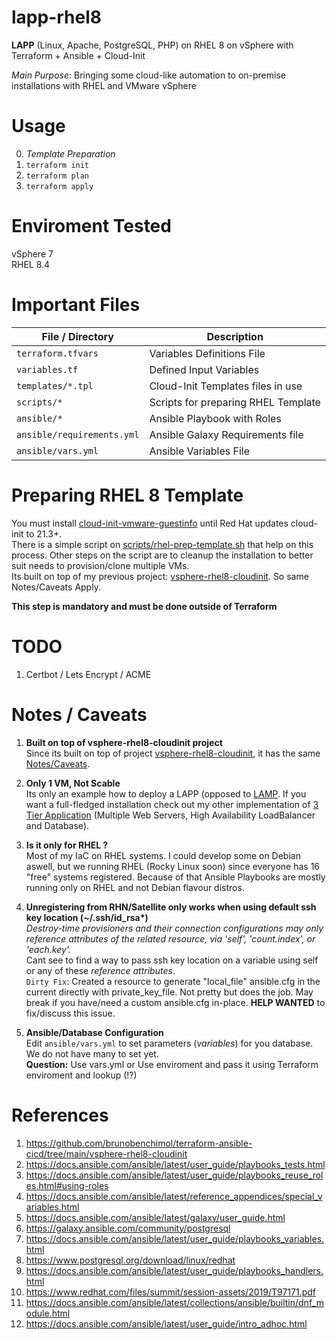 # lapp-rhel8

**LAPP** (Linux, Apache, PostgreSQL, PHP) on RHEL 8 on vSphere with Terraform + Ansible + Cloud-Init

*Main Purpose*: Bringing some cloud-like automation to on-premise installations with RHEL and VMware vSphere 


# Usage

0. *Template Preparation*
1. `terraform init`
2. `terraform plan`
3. `terraform apply` 


# Enviroment Tested

vSphere 7   
RHEL 8.4   


# Important Files 

| File / Directory | Description |
| ---------- | ----------- |
| `terraform.tfvars`      |  Variables Definitions File | 
| `variables.tf`  |  Defined Input Variables  |
| `templates/*.tpl` | Cloud-Init Templates files in use |
| `scripts/*` | Scripts for preparing RHEL Template | 
| `ansible/*` | Ansible Playbook with Roles |
| `ansible/requirements.yml` | Ansible Galaxy Requirements file |
| `ansible/vars.yml` | Ansible Variables File |


# Preparing RHEL 8 Template

 You must install [cloud-init-vmware-guestinfo](https://github.com/vmware-archive/cloud-init-vmware-guestinfo) until Red Hat updates cloud-init to 21.3+.     
 There is a simple script on [scripts/rhel-prep-template.sh](https://github.com/brunobenchimol/terraform-ansible-iac/blob/main/lapp-rhel8/scripts/rhel-prep-template.sh) that help on this process. Other steps on the script are to cleanup the installation to better suit needs to provision/clone multiple VMs.  
 Its built on top of my previous project: [vsphere-rhel8-cloudinit](https://github.com/brunobenchimol/terraform-ansible-iac/tree/main/vsphere-rhel8-cloudinit). So same Notes/Caveats Apply.  

**This step is mandatory and must be done outside of Terraform**

# TODO

1. Certbot / Lets Encrypt / ACME  

# Notes / Caveats

1. **Built on top of vsphere-rhel8-cloudinit project**  
Since its built on top of project [vsphere-rhel8-cloudinit](https://github.com/brunobenchimol/terraform-ansible-iac/tree/main/vsphere-rhel8-cloudinit), it has the same [Notes/Caveats](https://github.com/brunobenchimol/terraform-ansible-iac/tree/main/vsphere-rhel8-cloudinit#notes--caveats).   

2. **Only 1 VM, Not Scable**   
Its only an example how to deploy a LAPP (opposed to [LAMP](https://en.wikipedia.org/wiki/LAMP_(software_bundle)). If you want a full-fledged installation check out my other implementation of [3 Tier Application](https://github.com/brunobenchimol/terraform-ansible-iac/tree/main/3-tier-lb-web-db-application) (Multiple Web Servers, High Availability LoadBalancer and Database).   

3. **Is it only for RHEL ?**    
Most of my IaC on RHEL systems. I could develop some on Debian aswell, but we running RHEL (Rocky Linux soon) since everyone has 16 "free" systems registered. Because of that Ansible Playbooks are mostly running only on RHEL and not Debian flavour distros.   

4. **Unregistering from RHN/Satellite only works when using default ssh key location \(~/.ssh/id_rsa\*\)**    
*Destroy-time provisioners and their connection configurations may only reference attributes of the related resource, via 'self', 'count.index', or 'each.key'.*   
Cant see to find a way to pass ssh key location on a variable using self or any of these *reference attributes*.   
`Dirty Fix`: Created a resource to generate "local_file" ansible.cfg in the current directly with private_key_file. Not pretty but does the job. May break if you have/need a custom ansible.cfg in-place.
**HELP WANTED** to fix/discuss this issue.  

5. **Ansible/Database Configuration**    
Edit `ansible/vars.yml` to set parameters (*variables*) for you database. We do not have many to set yet.   
**Question:** Use vars.yml or Use enviroment and pass it using Terraform enviroment and lookup (!?)      


# References

1. https://github.com/brunobenchimol/terraform-ansible-cicd/tree/main/vsphere-rhel8-cloudinit
2. https://docs.ansible.com/ansible/latest/user_guide/playbooks_tests.html
3. https://docs.ansible.com/ansible/latest/user_guide/playbooks_reuse_roles.html#using-roles
4. https://docs.ansible.com/ansible/latest/reference_appendices/special_variables.html
5. https://docs.ansible.com/ansible/latest/galaxy/user_guide.html
6. https://galaxy.ansible.com/community/postgresql
7. https://docs.ansible.com/ansible/latest/user_guide/playbooks_variables.html
8. https://www.postgresql.org/download/linux/redhat
9. https://docs.ansible.com/ansible/latest/user_guide/playbooks_handlers.html
10. https://www.redhat.com/files/summit/session-assets/2019/T97171.pdf  
11. https://docs.ansible.com/ansible/latest/collections/ansible/builtin/dnf_module.html
11. https://docs.ansible.com/ansible/latest/user_guide/intro_adhoc.html
